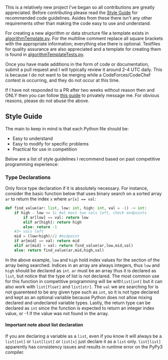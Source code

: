 

This is a relatively new project I've began so all contributions are greatly appreciated. Before contributing please read the [Style Guide](./docs/styleguide.md) for recommended code guidelines. Asides from these there isn't any other requirements other than making the code easy to use and understand.

For creating a new algorithm or data structure file a template exists in [algorithmTemplate.py](./utility/algorithmTemplate.py). For the multiline comment replace all square brackets with the appropriate information; everything else there is optional. Testfiles for quality assurance are also appreciated and a template for creating them is found in [algorithmTemplateTests.py](./utility/algorithmTemplateTests.py).

Once you have made additions in the form of code or documentation, submit a pull request and I will typically review it around 2-4 UTC daily. This is because I do not want to be merging while a CodeForces/CodeChef contest is occurring, and they do not occur at this time. 

If I have not responded to a PR after two weeks without reason then and ONLY then you can follow [this guide](https://stackoverflow.com/questions/12686545/how-to-leave-a-message-for-a-github-com-user) to privately message me. For obvious reasons, please do not abuse the above.


## Style Guide

The main to keep in mind is that each Python file should be:

- Easy to understand
- Easy to modify for specific problems
- Practical for use in competition

Below are a list of style guidelines I recommend based on past competitive programming experience:

### Type Declarations

Only force type declaration if it is absolutely necessary. For instance, consider the basic function below that uses binary search on a sorted array `ar` to return the index `x` where `ar[x] == val`:

```python
def find_value(ar: list, low: int, high: int, val = -1) -> int:
    if high - low <= 1: #at most two vals left, check endpoints
        if ar[low] == val: return low
        elif ar[high]: return high
        else: return -1
    #3+ vals left
    mid = (low+high)//2 #midpoint
    if ar[mid] == val: return mid
    elif ar[mid] > val: return find_value(ar,low,mid,val)
    else: return find_value(ar,mid,high,val)
```

In the above example, `low` and `high` hold index values for the section of the array being searched. Indices in an array are always integers, thus `low` and `high` should be declared as `int`. `ar` must be an array thus it is declared as `list`, but notice that the type of list is not declared. The most common use for this function in competitive programming will be with`list[int]` but it can also work with `list[float]` and `list[str]`. The `val` we are searching for is not guarenteed to be any given type such as `int`, so it is not type declared and kept as an optional variable because Python does not allow mixing declared and undeclared variable types. Lastly, the return type can be declared as `int` since the function is expected to return an integer index value, or -1 if the value was not found in the array.

#### Important note about list declaration
If you are declaring a variable as a `list`, even if you know it will always be a `list[int]` or `list[list]` or `list[x]` just declare it as a `list` only. `list[list]` apparently has consistency issues and results in runtime error on the PyPy3 compiler.



